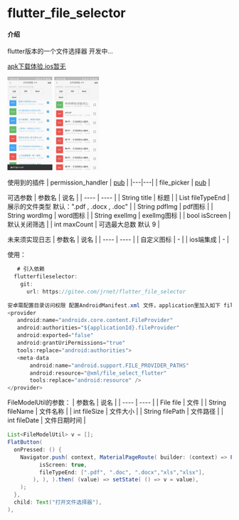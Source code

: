 # flutter_file_selector

#### 介绍
flutter版本的一个文件选择器 开发中...

<a href='https://gitee.com/jrnet/flutter_file_selector/raw/master/example/build/app/outputs/apk/release/app-release.apk'>apk下载体验,ios暂无</a>

<img src='/93647B559FE5554940720C3E55B43DDE.jpg' width='20%'/>
<img src='/F1D97A4DECD54AFBE1C31D77BD15BC2B.jpg' width='20%'/>


使用到的插件
| permission_handler  | <a href='https://pub.flutter-io.cn/packages/permission_handler'>pub</a>  |
|---|---|
| file_picker  | <a href='https://pub.flutter-io.cn/packages/file_picker'>pub</a>  |

可选参数
|  参数名   | 说名  |
|  ----  | ----  |
| String title  | 标题 |
| List<String> fileTypeEnd  | 展示的文件类型   默认：".pdf , .docx , .doc" |
| String pdfImg  | pdf图标 |
| String wordImg  | word图标 |
| String exelImg  | exelImg图标 |
| bool isScreen  | 默认关闭筛选 |
| int maxCount  | 可选最大总数 默认 9 |

未来须实现日志
|  参数名   | 说名  |
|  ----  | ----  |
| 自定义图标  | - |
| ios端集成  | - |

使用：
```java
   # 引入依赖
  flutterfileselector:
    git:
      url: https://gitee.com/jrnet/flutter_file_selector

```

```java
安卓需配置目录访问权限 配置AndroidManifest.xml 文件，application里加入如下 file_select_flutter.xml不用创建 已集成：q
<provider
   android:name="androidx.core.content.FileProvider"
   android:authorities="${applicationId}.fileProvider"
   android:exported="false"
   android:grantUriPermissions="true"
   tools:replace="android:authorities">
   <meta-data
       android:name="android.support.FILE_PROVIDER_PATHS"
       android:resource="@xml/file_select_flutter"
       tools:replace="android:resource" />
</provider>
```


FileModelUtil的参数：
|  参数名   | 说名  |
|  ----  | ----  |
| File file  | 文件 |
| String fileName  | 文件名称 |
| int fileSize | 文件大小 |
| String filePath  | 文件路径 |
| int fileDate  | 文件日期时间 |

```java
List<FileModelUtil> v = [];
FlatButton(
  onPressed: () {
    Navigator.push( context, MaterialPageRoute( builder: (context) => FlutterFileSelector(
          isScreen: true,
          fileTypeEnd: [".pdf", ".doc", ".docx","xls","xlsx"],
        ), ), ).then( (value) => setState( () => v = value),
    );
  },
  child: Text("打开文件选择器"),
),
```

